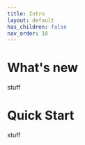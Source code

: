 ```yaml
---
title: Intro
layout: default
has_children: false
nav_order: 10
---
```


# What's new

stuff

# Quick Start

stuff
